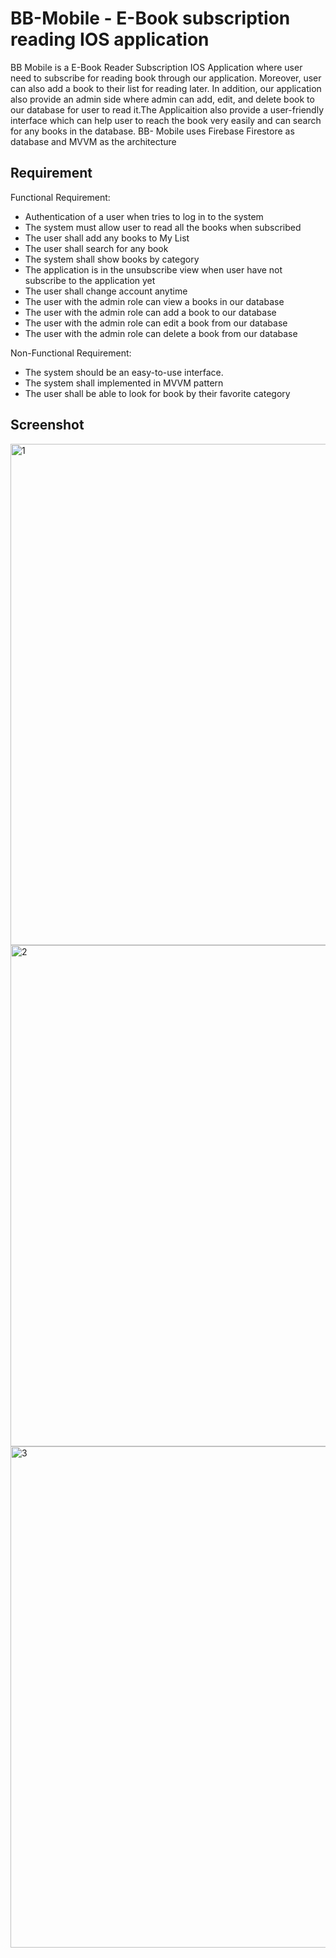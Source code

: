 # BB-Mobile - E-Book subscription reading IOS application
BB Mobile is a E-Book Reader Subscription IOS Application where user need to subscribe for reading book through our application. 
Moreover, user can also add a book to their list for reading later. In addition, our application also provide an admin side where 
admin can add, edit, and delete book to our database for user to read it.The Applicaition also provide a user-friendly interface which can help 
user to reach the book very easily and can search for any books in the database. BB- Mobile uses Firebase Firestore as database and MVVM as the 
architecture

## Requirement
Functional Requirement:
* Authentication of a user when tries to log in to the system
* The system must allow user to read all the books when subscribed
* The user shall add any books to My List
* The user shall search for any book
* The system shall show books by category
* The application is in the unsubscribe view when user have not subscribe to the application yet
* The user shall change account anytime
* The user with the admin role can view a books in our database
* The user with the admin role can add a book to our database
* The user with the admin role can edit a book from our database
* The user with the admin role can delete a book from our database

Non-Functional Requirement:
* The system should be an easy-to-use interface.
* The system shall implemented in MVVM pattern
* The user shall be able to look for book by their favorite category

## Screenshot 
<img width="802" alt="1" src="https://github.com/user-attachments/assets/f48365ad-926c-4ffd-9b56-a231bac5f8cb">

<img width="802" alt="2" src="https://github.com/user-attachments/assets/234b5369-45b6-46ea-80f8-60714c1b5639">

<img width="802" alt="3" src="https://github.com/user-attachments/assets/675242e6-b704-4435-84d2-6c2fccdd73d8">


